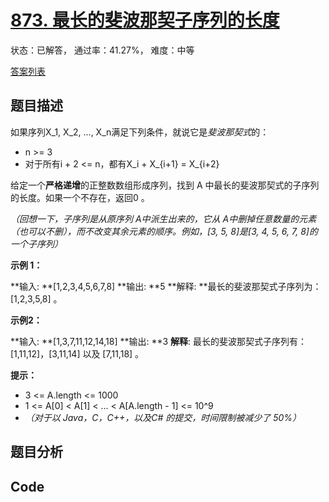 # [873. 最长的斐波那契子序列的长度](https://leetcode-cn.com/problems/length-of-longest-fibonacci-subsequence)

状态：已解答， 通过率：41.27%， 难度：中等

[答案列表](Solutions/answer_list.md)

## 题目描述
如果序列X_1, X_2, ..., X_n满足下列条件，就说它是*斐波那契式*的：


- n >= 3
- 对于所有i + 2 <= n，都有X_i + X_{i+1} = X_{i+2}


给定一个**严格递增**的正整数数组形成序列，找到 A 中最长的斐波那契式的子序列的长度。如果一个不存在，返回0 。

*（回想一下，子序列是从原序列 A中派生出来的，它从 A中删掉任意数量的元素（也可以不删），而不改变其余元素的顺序。例如，[3, 5, 8]是[3, 4, 5, 6, 7, 8]的一个子序列）*






**示例 1：**


**输入: **[1,2,3,4,5,6,7,8]
**输出: **5
**解释:
**最长的斐波那契式子序列为：[1,2,3,5,8] 。



**示例2：**


**输入: **[1,3,7,11,12,14,18]
**输出: **3
**解释**:
最长的斐波那契式子序列有：
[1,11,12]，[3,11,14] 以及 [7,11,18] 。





**提示：**


- 3 <= A.length <= 1000
- 1 <= A[0] < A[1] < ... < A[A.length - 1] <= 10^9
- *（对于以 Java，C，C++，以及C# 的提交，时间限制被减少了 50%）*




## 题目分析


## Code


